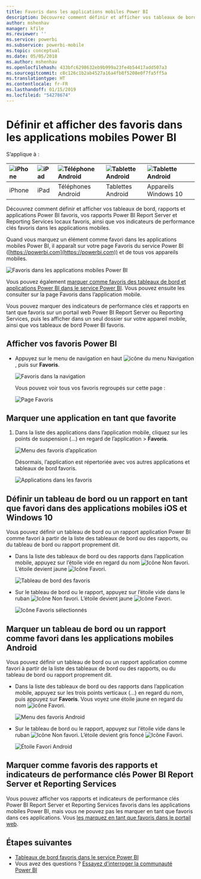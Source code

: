 ```yaml
---
title: Favoris dans les applications mobiles Power BI
description: Découvrez comment définir et afficher vos tableaux de bord, rapports et applications Power BI favoris, vos rapports Power BI Report Server et Reporting Services, ainsi que vos indicateurs de performance clés favoris dans les applications mobiles.
author: mshenhav
manager: kfile
ms.reviewer: ''
ms.service: powerbi
ms.subservice: powerbi-mobile
ms.topic: conceptual
ms.date: 05/05/2018
ms.author: mshenhav
ms.openlocfilehash: 433bfc6298632eb9b999a23fe4b54417add507a3
ms.sourcegitcommit: c8c126c1b2ab4527a16a4fb8f5208e0f7fa5ff5a
ms.translationtype: HT
ms.contentlocale: fr-FR
ms.lasthandoff: 01/15/2019
ms.locfileid: "54278674"
---
```

# <a name="make-and-view-favorites-in-the-power-bi-mobile-apps"></a>Définir et afficher des favoris dans les applications mobiles Power BI
S’applique à :

| ![iPhone](./media/mobile-apps-favorites/iphone-logo-50-px.png) | ![iPad](./media/mobile-apps-favorites/ipad-logo-50-px.png) | ![Téléphone Android](./media/mobile-apps-favorites/android-phone-logo-50-px.png) | ![Tablette Android](./media/mobile-apps-favorites/android-tablet-logo-50-px.png) | ![Tablette Android](./media/mobile-apps-favorites/win-10-logo-50-px.png) |
|:--- |:--- |:--- |:--- |:--- |
| iPhone |iPad |Téléphones Android |Tablettes Android |Appareils Windows 10 |

Découvrez comment définir et afficher vos tableaux de bord, rapports et applications Power BI favoris, vos rapports Power BI Report Server et Reporting Services locaux favoris, ainsi que vos indicateurs de performance clés favoris dans les applications mobiles.

Quand vous marquez un élément comme favori dans les applications mobiles Power BI, il apparaît sur votre page Favoris du service Power BI ([https://powerbi.com](https://powerbi.com)) et de tous vos appareils mobiles. 

![Favoris dans les applications mobiles Power BI](./media/mobile-apps-favorites/power-bi-android-favorites-reports.png)


Vous pouvez également [marquer comme favoris des tableaux de bord et applications Power BI dans le service Power BI](../end-user-favorite.md). Vous pouvez ensuite les consulter sur la page Favoris dans l’application mobile.

Vous pouvez marquer des indicateurs de performance clés et rapports en tant que favoris sur un portail web Power BI Report Server ou Reporting Services, puis les afficher dans un seul dossier sur votre appareil mobile, ainsi que vos tableaux de bord Power BI favoris.

## <a name="view-your-power-bi-favorites"></a>Afficher vos favoris Power BI
* Appuyez sur le menu de navigation en haut ![icône du menu Navigation](./media/mobile-apps-favorites/power-bi-iphone-global-nav-button.png), puis sur **Favoris**.
  
  ![Favoris dans la navigation](./media/mobile-apps-favorites/power-bi-ipad-faves-pbi-report-server.png)
  
  Vous pouvez voir tous vos favoris regroupés sur cette page :
  
  ![Page Favoris](./media/mobile-apps-favorites/power-bi-ipad-favorites.png)

## <a name="make-an-app-a-favorite"></a>Marquer une application en tant que favorite
1. Dans la liste des applications dans l’application mobile, cliquez sur les points de suspension (...) en regard de l’application > **Favoris**.
   
    ![Menu des favoris d’application](./media/mobile-apps-favorites/power-bi-android-favorite-app-ellipsis.png)
   
    Désormais, l’application est répertoriée avec vos autres applications et tableaux de bord favoris.
   
    ![Applications dans les favoris](./media/mobile-apps-favorites/power-bi-android-favorite-apps.png)

## <a name="make-a-dashboard-or-report-a-favorite-in-the-ios-and-windows-10-mobile-apps"></a>Définir un tableau de bord ou un rapport en tant que favori dans des applications mobiles iOS et Windows 10
Vous pouvez définir un tableau de bord ou un rapport application Power BI comme favori à partir de la liste des tableaux de bord ou des rapports, ou du tableau de bord ou rapport proprement dit.

* Dans la liste des tableaux de bord ou des rapports dans l’application mobile, appuyez sur l’étoile vide en regard du nom ![Icône Non favori](./././media/mobile-apps-favorites/power-bi-mobile-not-favorite-icon.png). L’étoile devient jaune ![Icône Favori](./././media/mobile-apps-favorites/power-bi-mobile-yes-favorite-icon.png).
  
    ![Tableau de bord des favoris](./media/mobile-apps-favorites/power-bi-mobile-make-dashboard-favorite.png)
* Sur le tableau de bord ou le rapport, appuyez sur l’étoile vide dans le ruban ![Icône Non favori](./././media/mobile-apps-favorites/power-bi-mobile-not-favorite-icon.png). L’étoile devient jaune ![Icône Favori](./././media/mobile-apps-favorites/power-bi-mobile-yes-favorite-icon.png).
  
    ![Icône Favoris sélectionnés](./media/mobile-apps-favorites/power-bi-mobile-favorite-selected.png)

## <a name="make-a-dashboard-or-report-a-favorite-in-the-android-mobile-apps"></a>Marquer un tableau de bord ou un rapport comme favori dans les applications mobiles Android
Vous pouvez définir un tableau de bord ou un rapport application comme favori à partir de la liste des tableaux de bord ou des rapports, ou du tableau de bord ou rapport proprement dit.

* Dans la liste des tableaux de bord ou des rapports dans l’application mobile, appuyez sur les trois points verticaux (...) en regard du nom, puis appuyez sur **Favoris**. Vous voyez une étoile jaune en regard du nom ![icône Favori](./././media/mobile-apps-favorites/power-bi-mobile-yes-favorite-icon.png).
  
    ![Menu des favoris Android](./media/mobile-apps-favorites/power-bi-android-make-favorite.png)
* Sur le tableau de bord ou le rapport, appuyez sur l’étoile vide dans le ruban ![Icône Non favori](./././media/mobile-apps-favorites/power-bi-mobile-not-favorite-icon.png). L’étoile devient gris foncé ![Icône Favori](./media/mobile-apps-favorites/power-bi-android-favorite-icon.png).
  
    ![Étoile Favori Android](./media/mobile-apps-favorites/power-bi-android-favorite-in-dashboard.png)

## <a name="make-favorite-power-bi-report-server-and-reporting-services-reports-and-kpis"></a>Marquer comme favoris des rapports et indicateurs de performance clés Power BI Report Server et Reporting Services
Vous pouvez afficher vos rapports et indicateurs de performance clés Power BI Report Server et Reporting Services favoris dans les applications mobiles Power BI, mais vous ne pouvez pas les marquer en tant que favoris dans ces applications. Vous [les marquez en tant que favoris dans le portail web](../../report-server/tutorial-explore-report-server-web-portal.md#tag-your-favorites). 

## <a name="next-steps"></a>Étapes suivantes
* [Tableaux de bord favoris dans le service Power BI](../end-user-favorite.md) 
* Vous avez des questions ? [Essayez d’interroger la communauté Power BI](http://community.powerbi.com/)

